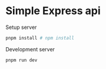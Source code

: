 # Simple Express api

Setup server

```bash
pnpm install # npm install
```

Development server

```bash
pnpm run dev
```

